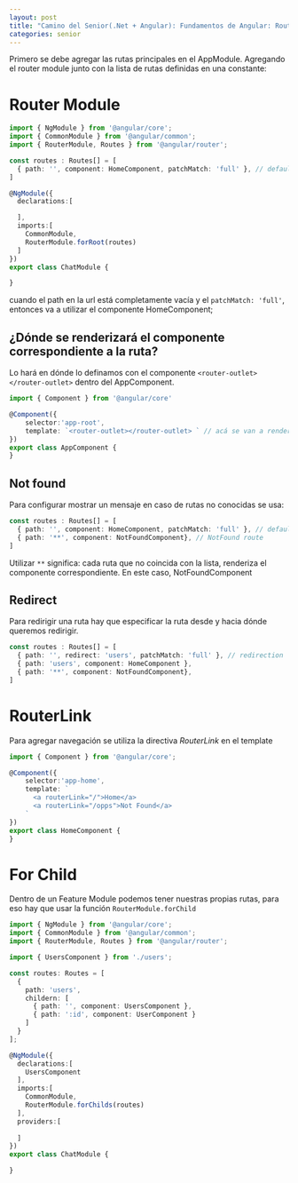 ```yaml
---
layout: post
title: "Camino del Senior(.Net + Angular): Fundamentos de Angular: Routes"
categories: senior
---
```


Primero se debe agregar las rutas principales en el AppModule<!--more-->. Agregando el router module junto con la lista de rutas definidas en una constante:

# Router Module

```ts
import { NgModule } from '@angular/core';
import { CommonModule } from '@angular/common';
import { RouterModule, Routes } from '@angular/router';

const routes : Routes[] = [
  { path: '', component: HomeComponent, patchMatch: 'full' }, // default route
]

@NgModule({
  declarations:[

  ],
  imports:[
    CommonModule,
    RouterModule.forRoot(routes)
  ]
})
export class ChatModule {

}
```

cuando el path en la url está completamente vacía y el `patchMatch: 'full'`, entonces va a utilizar el componente HomeComponent;

## ¿Dónde se renderizará el componente correspondiente a la ruta?
Lo hará en dónde lo definamos con el componente `<router-outlet></router-outlet>` dentro del AppComponent.

```ts
import { Component } from '@angular/core'

@Component({
    selector:'app-root',
    template: `<router-outlet></router-outlet> ` // acá se van a renderizar todos los componentes correspondientes a las rutas definidas más arriba
}) 
export class AppComponent {
}
```

## Not found
Para configurar mostrar un mensaje en caso de rutas no conocidas se usa:

```ts
const routes : Routes[] = [
  { path: '', component: HomeComponent, patchMatch: 'full' }, // default route
  { path: '**', component: NotFoundComponent}, // NotFound route
]
```

Utilizar `**` significa: cada ruta que no coincida con la lista, renderiza el componente correspondiente. En este caso, NotFoundComponent


## Redirect

Para redirigir una ruta hay que especificar la ruta desde y hacia dónde queremos redirigir.
```ts
const routes : Routes[] = [
  { path: '', redirect: 'users', patchMatch: 'full' }, // redirection
  { path: 'users', component: HomeComponent },
  { path: '**', component: NotFoundComponent},
]
```

# RouterLink
Para agregar navegación se utiliza la directiva *RouterLink* en el template

```ts
import { Component } from '@angular/core';

@Component({
    selector:'app-home',
    template: `
      <a routerLink="/">Home</a>
      <a routerLink="/opps">Not Found</a>
    `
}) 
export class HomeComponent {
}
```

# For Child

Dentro de un Feature Module podemos tener nuestras propias rutas, para eso hay que usar la función `RouterModule.forChild`

```ts
import { NgModule } from '@angular/core';
import { CommonModule } from '@angular/common';
import { RouterModule, Routes } from '@angular/router';

import { UsersComponent } from './users';

const routes: Routes = [
  {
    path: 'users',
    childern: [
      { path: '', component: UsersComponent },
      { path: ':id', component: UserComponent }
    ]
  }
];

@NgModule({
  declarations:[
    UsersComponent
  ],
  imports:[
    CommonModule,
    RouterModule.forChilds(routes)
  ],
  providers:[
    
  ]
})
export class ChatModule {

}
```